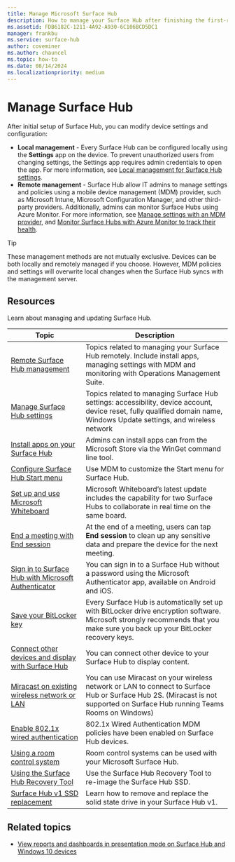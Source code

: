 ```yaml
---
title: Manage Microsoft Surface Hub
description: How to manage your Surface Hub after finishing the first-run program.
ms.assetid: FDB6182C-1211-4A92-A930-6C106BCD5DC1
manager: frankbu
ms.service: surface-hub
author: coveminer
ms.author: chauncel
ms.topic: how-to
ms.date: 08/14/2024
ms.localizationpriority: medium
---
```


# Manage Surface Hub

After initial setup of Surface Hub, you can modify device settings and configuration:

- **Local management** - Every Surface Hub can be configured locally using the **Settings** app on the device. To prevent unauthorized users from changing settings, the Settings app requires admin credentials to open the app. For more information, see [Local management for Surface Hub settings](local-management-surface-hub-settings.md).
- **Remote management** - Surface Hub allow IT admins to manage settings and policies using a mobile device management (MDM) provider, such as Microsoft Intune, Microsoft Configuration Manager, and other third-party providers. Additionally, admins can monitor Surface Hubs using Azure Monitor.  For more information, see [Manage settings with an MDM provider](manage-settings-with-mdm-for-surface-hub.md), and [Monitor Surface Hubs with Azure Monitor to track their health](/azure/azure-monitor/insights/surface-hubs).

> [!TIP]
> These management methods are not mutually exclusive. Devices can be both locally and remotely managed if you choose. However, MDM policies and settings will overwrite local changes when the Surface Hub syncs with the management server.

## Resources

Learn about managing and updating Surface Hub.

| Topic | Description |
| ----- | ----------- |
| [Remote Surface Hub management](remote-surface-hub-management.md) |Topics related to managing your Surface Hub remotely. Include install apps, managing settings with MDM and monitoring with Operations Management Suite. |
| [Manage Surface Hub settings](manage-surface-hub-settings.md) |Topics related to managing Surface Hub settings: accessibility, device account, device reset, fully qualified domain name, Windows Update settings, and wireless network |
| [Install apps on your Surface Hub](install-apps-on-surface-hub.md) | Admins can install apps can from the Microsoft Store via the WinGet command line tool.|
[Configure Surface Hub Start menu](surface-hub-start-menu.md) | Use MDM to customize the Start menu for Surface Hub.
| [Set up and use Microsoft Whiteboard](whiteboard-collaboration.md)  | Microsoft Whiteboard’s latest update includes the capability for two Surface Hubs to collaborate in real time on the same board.   |
| [End a meeting with End session](finishing-your-surface-hub-meeting.md) | At the end of a meeting, users can tap **End session** to clean up any sensitive data and prepare the device for the next meeting.|
| [Sign in to Surface Hub with Microsoft Authenticator](surface-hub-authenticator-app.md) | You can sign in to a Surface Hub without a password using the Microsoft Authenticator app, available on Android and iOS.   |
| [Save your BitLocker key](save-bitlocker-key-surface-hub.md) | Every Surface Hub is automatically set up with BitLocker drive encryption software. Microsoft strongly recommends that you make sure you back up your BitLocker recovery keys.|
| [Connect other devices and display with Surface Hub](connect-and-display-with-surface-hub.md) | You can connect other device to your Surface Hub to display content.|
| [Miracast on existing wireless network or LAN](miracast-over-infrastructure.md) | You can use Miracast on your wireless network or LAN to connect to Surface Hub or Surface Hub 2S. (Miracast is not supported on Surface Hub running Teams Rooms on Windows) |
 [Enable 802.1x wired authentication](enable-8021x-wired-authentication.md) | 802.1x Wired Authentication MDM policies have been enabled on Surface Hub devices.
| [Using a room control system](use-room-control-system-with-surface-hub.md) | Room control systems can be used with your Microsoft Surface Hub.|
[Using the Surface Hub Recovery Tool](surface-hub-recovery-tool.md) | Use the Surface Hub Recovery Tool to re-image the Surface Hub SSD.
[Surface Hub v1 SSD replacement](surface-hub-ssd-replacement.md) | Learn how to remove and replace the solid state drive in your Surface Hub v1.

## Related topics

- [View reports and dashboards in presentation mode on Surface Hub and Windows 10 devices](https://powerbi.microsoft.com/documentation/powerbi-mobile-win10-app-presentation-mode/)

